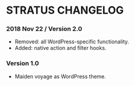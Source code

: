 # STRATUS CHANGELOG #

### 2018 Nov 22 / Version 2.0
- Removed: all WordPress-specific functionality.
- Added: native action and filter hooks.

### Version 1.0
- Maiden voyage as WordPress theme.